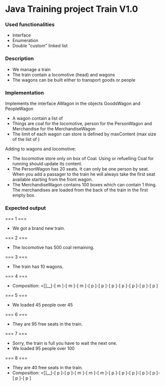 # Java Training project Train V1.0

### Used functionalities
- Interface
- Enumeration
- Double "custom" linked list

### Description
- We manage a train
- The train contain a locomotive (head) and wagons
- The wagons can be built either to transport goods or people

### Implementation
Implements the interface AWagon in the objects GoodsWagon and PeopleWagon
- A wagon contain a list of <Things>
- Things are coal for the locomotive, person for the PersonWagon and Merchandise for the MerchandiseWagon
- The limit of <Things> each wagon can store is defined by maxContent (max size of the list of <Things>)

Adding <things> to wagons and locomotive:
- The locomotive store only on box of Coal. Using or refuelling Coal for running should update its content.
- The PersonWagon has 20 seats. It can only be one person by seat. When you add a passager to the train he will always take the first seat available starting from the front wagon.
- The MerchandiseWagon contains 100 boxes which can contain 1 thing. The merchandises are loaded from the back of the train in the first empty box.

### Expected output

=== 1 ===
- We got a brand new train.

=== 2 ===
- The locomotive has 500 coal remaining.

=== 3 ===
- The train has 10 wagons.

=== 4 ===
- Composition: <[]__]-[ m ]-[ m ]-[ m ]-[ p ]-[ p ]-[ p ]-[ p ]-[ p ]-[ p ]-[ p ]

=== 5 ===
- We loaded 45 people over 45

=== 6 ===
- They are 95 free seats in the train.

=== 7 ===
- Sorry, the train is full you have to wait the next one.
- We loaded 95 people over 100

=== 8 ===
- They are 40 free seats in the train.
- Composition: <[]__]-[ p ]-[ p ]-[ m ]-[ m ]-[ m ]-[ p ]-[ p ]-[ p ]-[ p ]-[ p ]-[ p ]-[ p ]